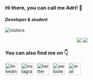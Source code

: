 ###  Hi there, you can call me Adri! 👋
#### *Developer & student* 
![visitors](https://visitor-badge.laobi.icu/badge?page_id=anunezmartinez.visitor-badge)

<p align="center">
  <img align="center" src="https://github-readme-stats.vercel.app/api?username=anunezmartinez&show_icons=true&theme=radical" />

  <img align="center" src="https://github-readme-stats.pleiterson.vercel.app/api/top-langs?username=anunezmartinez&layout=compact8&theme=radical" />
</p>

### You can also find me on 👇
<p align='left'>
<a href="https://www.linkedin.com/in/anunezmartinez/"><img src='https://cdn.jsdelivr.net/npm/simple-icons@3.0.1/icons/linkedin.svg' alt='linkedin' height='40'></a>&nbsp;&nbsp;
<a href="https://www.instagram.com/hyde_an/"><img src='https://cdn.jsdelivr.net/npm/tabler-icons@1.10.0/icons/brand-instagram.svg' alt='instagram' height='40'></a>&nbsp;&nbsp;
<a href="https://twitter.com/adrianmrnz"><img src='https://cdn.jsdelivr.net/npm/tabler-icons@1.10.0/icons/brand-twitter.svg' alt='twitter' height='40'></a>&nbsp;&nbsp;
<a href="https://anunezmartinez.com"><img src='https://cdn.jsdelivr.net/npm/tabler-icons@1.10.0/icons/link.svg' alt='website' height='40'></a>&nbsp;&nbsp;
<a href="mailto:adrian@anunezmartinez.com"><img src='https://cdn.jsdelivr.net/npm/tabler-icons@1.10.0/icons/mail.svg' alt='mail' height='40'></a>&nbsp;&nbsp;
</p>
